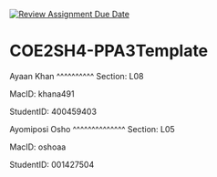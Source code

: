 [![Review Assignment Due Date](https://classroom.github.com/assets/deadline-readme-button-24ddc0f5d75046c5622901739e7c5dd533143b0c8e959d652212380cedb1ea36.svg)](https://classroom.github.com/a/gUachAgg)
# COE2SH4-PPA3Template

Ayaan Khan 
^^^^^^^^^^
Section: L08

MacID: khana491

StudentID: 400459403

Ayomiposi Osho
^^^^^^^^^^^^^^
Section: L05

MacID: oshoaa

StudentID: 001427504